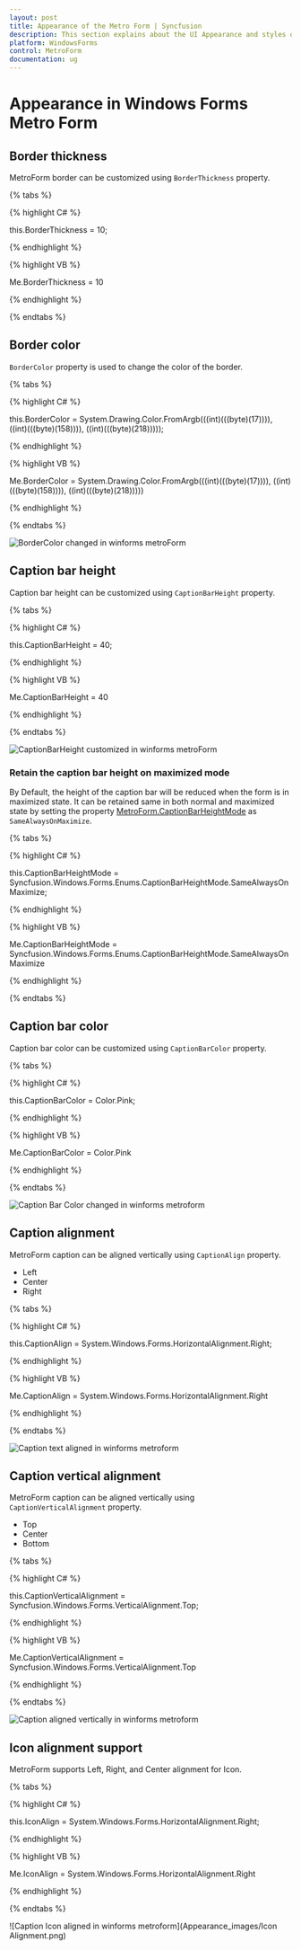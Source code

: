 ```yaml
---
layout: post
title: Appearance of the Metro Form | Syncfusion
description: This section explains about the UI Appearance and styles of MetroForm for syncfusion Essential Windows Forms
platform: WindowsForms
control: MetroForm
documentation: ug
---
```


# Appearance in Windows Forms Metro Form

## Border thickness

MetroForm border can be customized using `BorderThickness` property.

{% tabs %}

{% highlight C# %}

this.BorderThickness = 10;

{% endhighlight %}

{% highlight VB %}

Me.BorderThickness = 10
 
{% endhighlight %}

{% endtabs %}

## Border color

`BorderColor` property is used to change the color of the border.

{% tabs %}

{% highlight C# %}

 this.BorderColor = System.Drawing.Color.FromArgb(((int)(((byte)(17)))), ((int)(((byte)(158)))), ((int)(((byte)(218)))));

{% endhighlight %}


{% highlight VB %}

 Me.BorderColor = System.Drawing.Color.FromArgb(((int)(((byte)(17)))), ((int)(((byte)(158)))), ((int)(((byte)(218)))))
 
{% endhighlight %}

{% endtabs %}

![BorderColor changed in winforms metroForm](Appearance_images/Customization_img1.jpeg)

## Caption bar height

Caption bar height can be customized using `CaptionBarHeight` property.

{% tabs %}

{% highlight C# %}

this.CaptionBarHeight = 40;

{% endhighlight %}


{% highlight VB %}

Me.CaptionBarHeight = 40
 
{% endhighlight %}

{% endtabs %}

![CaptionBarHeight customized in winforms metroForm](Appearance_images/Caption-Bar-Customization_img1.jpeg)

### Retain the caption bar height on maximized mode

By Default, the height of the caption bar will be reduced when the form is in maximized state. It can be retained same in both normal and maximized state by setting the property [MetroForm.CaptionBarHeightMode](https://help.syncfusion.com/cr/windowsforms/Syncfusion.Windows.Forms.MetroForm.html#Syncfusion_Windows_Forms_MetroForm_CaptionBarHeightMode) as `SameAlwaysOnMaximize`.

{% tabs %}

{% highlight C# %}

this.CaptionBarHeightMode = Syncfusion.Windows.Forms.Enums.CaptionBarHeightMode.SameAlwaysOnMaximize;

{% endhighlight %}

{% highlight VB %}

Me.CaptionBarHeightMode = Syncfusion.Windows.Forms.Enums.CaptionBarHeightMode.SameAlwaysOnMaximize
 
{% endhighlight %}

{% endtabs %}

## Caption bar color

Caption bar color can be customized using `CaptionBarColor` property.

{% tabs %}

{% highlight C# %}

this.CaptionBarColor = Color.Pink;

{% endhighlight %}


{% highlight VB %}

Me.CaptionBarColor = Color.Pink
 
{% endhighlight %}

{% endtabs %}

![Caption Bar Color changed in winforms metroform](Appearance_images/Caption-Bar-Customization_img2.jpeg)

## Caption alignment

MetroForm caption can be aligned vertically using `CaptionAlign` property.

* Left
* Center
* Right

{% tabs %}

{% highlight C# %}

this.CaptionAlign = System.Windows.Forms.HorizontalAlignment.Right;

{% endhighlight %}


{% highlight VB %}

Me.CaptionAlign = System.Windows.Forms.HorizontalAlignment.Right
 
{% endhighlight %}

{% endtabs %}

![Caption text aligned in winforms metroform](Appearance_images/CaptionAlign.png)

## Caption vertical alignment

MetroForm caption can be aligned vertically using `CaptionVerticalAlignment` property.

* Top
* Center
* Bottom

{% tabs %}

{% highlight C# %}

 this.CaptionVerticalAlignment = Syncfusion.Windows.Forms.VerticalAlignment.Top;

{% endhighlight %}


{% highlight VB %}

Me.CaptionVerticalAlignment = Syncfusion.Windows.Forms.VerticalAlignment.Top
 
{% endhighlight %}

{% endtabs %}

![Caption aligned vertically in winforms metroform](Appearance_images/CaptionVerticalAlignment.png)

## Icon alignment support

MetroForm supports Left, Right, and Center alignment for Icon.

{% tabs %}

{% highlight C# %}

this.IconAlign = System.Windows.Forms.HorizontalAlignment.Right;

{% endhighlight %}


{% highlight VB %}

 Me.IconAlign = System.Windows.Forms.HorizontalAlignment.Right
 
{% endhighlight %}

{% endtabs %}

![Caption Icon aligned in winforms metroform](Appearance_images/Icon Alignment.png)
 
